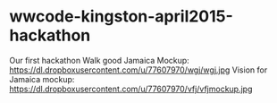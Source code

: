 # wwcode-kingston-april2015-hackathon
Our first hackathon
Walk good Jamaica Mockup: https://dl.dropboxusercontent.com/u/77607970/wgj/wgj.jpg
Vision for Jamaica mockup: https://dl.dropboxusercontent.com/u/77607970/vfj/vfjmockup.jpg
